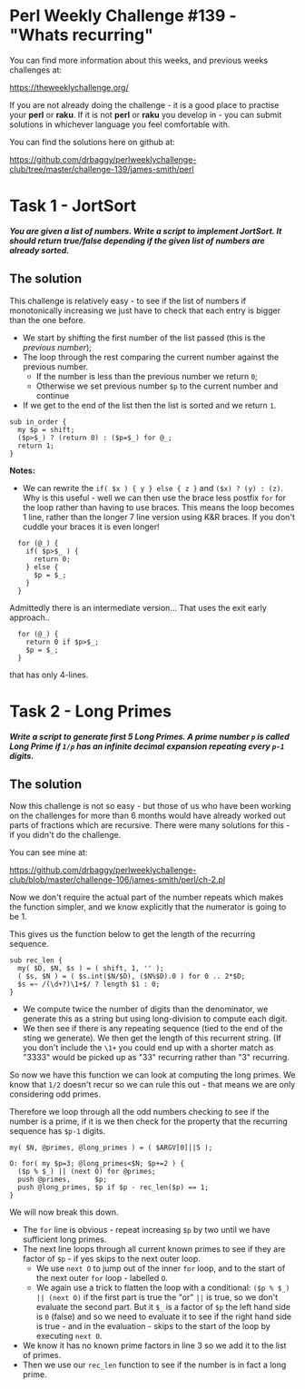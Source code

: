 # Perl Weekly Challenge #139 - "Whats recurring"

You can find more information about this weeks, and previous weeks challenges at:

  https://theweeklychallenge.org/

If you are not already doing the challenge - it is a good place to practise your
**perl** or **raku**. If it is not **perl** or **raku** you develop in - you can
submit solutions in whichever language you feel comfortable with.

You can find the solutions here on github at:

https://github.com/drbaggy/perlweeklychallenge-club/tree/master/challenge-139/james-smith/perl

# Task 1 - JortSort

***You are given a list of numbers. Write a script to implement JortSort. It should return true/false depending if the given list of numbers are already sorted.***

## The solution

This challenge is relatively easy - to see if the list of numbers if monotonically increasing we just have to check that each entry is bigger than the one before.

* We start by shifting the first number of the list passed (this is the *previous number*);
* The loop through the rest comparing the current number against the previous number.
  * If the number is less than the previous number we return `0`;
  * Otherwise we set previous number `$p` to the current number and continue
* If we get to the end of the list then the list is sorted and we return `1`.

```
sub in_order {
  my $p = shift;
  ($p>$_) ? (return 0) : ($p=$_) for @_;
  return 1;
}
```

**Notes:**

* We can rewrite the `if( $x ) { y } else { z }` and `($x) ? (y) : (z)`. Why is this useful - well we can then use the brace less postfix `for` for the loop rather than having to use braces. This means the loop becomes 1 line, rather than the longer 7 line version using K&R braces. If you don't cuddle your braces it is even longer!

```
  for (@_) {
    if( $p>$_ ) {
      return 0;
    } else {
      $p = $_;  
    }
  }
```

Admittedly there is an intermediate version... That uses the exit early approach..

```
  for (@_) {
    return 0 if $p>$_;
    $p = $_;  
  }
```
that has only 4-lines.

# Task 2 - Long Primes

***Write a script to generate first 5 Long Primes. A prime number `p` is called Long Prime if `1/p` has an infinite decimal expansion repeating every `p-1` digits.***

## The solution

Now this challenge is not so easy - but those of us who have been working on the challenges for more than 6 months would have already worked out parts of fractions which are recursive. There were many solutions for this - if you didn't do the challenge.

You can see mine at: 

https://github.com/drbaggy/perlweeklychallenge-club/blob/master/challenge-106/james-smith/perl/ch-2.pl

Now we don't require the actual part of the number repeats which makes the function simpler, and we know explicitly that the numerator is going to be 1.

This gives us the function below to get the length of the recurring sequence.

```
sub rec_len {
  my( $D, $N, $s ) = ( shift, 1, '' );
  ( $s, $N ) = ( $s.int($N/$D), ($N%$D).0 ) for 0 .. 2*$D;
  $s =~ /(\d+?)\1+$/ ? length $1 : 0;
}
```

* We compute twice the number of digits than the denominator, we generate this as a string but using long-division to compute each digit.
* We then see if there is any repeating sequence (tied to the end of the sting we generate). We then get the length of this recurrent string. (If you don't include the `\1+` you could end up with a shorter match as "3333" would be picked up as "33" recurring rather than "3" recurring.

So now we have this function we can look at computing the long primes. We know that `1/2` doesn't recur so we can rule this out - that means we are only considering odd primes.

Therefore we loop through all the odd numbers checking to see if the number is a prime, if it is we then check for the property that the recurring sequence has `$p-1` digits.

```
my( $N, @primes, @long_primes ) = ( $ARGV[0]||5 );

O: for( my $p=3; @long_primes<$N; $p+=2 ) {
  ($p % $_) || (next O) for @primes;
  push @primes,      $p;
  push @long_primes, $p if $p - rec_len($p) == 1;
}
```
We will now break this down.
* The `for` line is obvious - repeat increasing `$p` by two until we have sufficient long primes.
* The next line loops through all current known primes to see if they are factor of `$p` - if yes skips to the next outer loop.
  * We use `next O` to jump out of the inner `for` loop, and to the start of the next outer `for` loop - labelled `O`.
  * We again use a trick to flatten the loop with a conditional: `($p % $_) || (next O)` if the first part is true the "or" `||` is true, so we don't evaluate the second part. But it `$_` is a factor of `$p` the left hand side is `0` (false) and so we need to evaluate it to see if the right hand side is true - and in the evaluation - skips to the start of the loop by executing `next O`.
* We know it has no known prime factors in line 3 so we add it to the list of primes.
* Then we use our `rec_len` function to see if the number is in fact a long prime.





